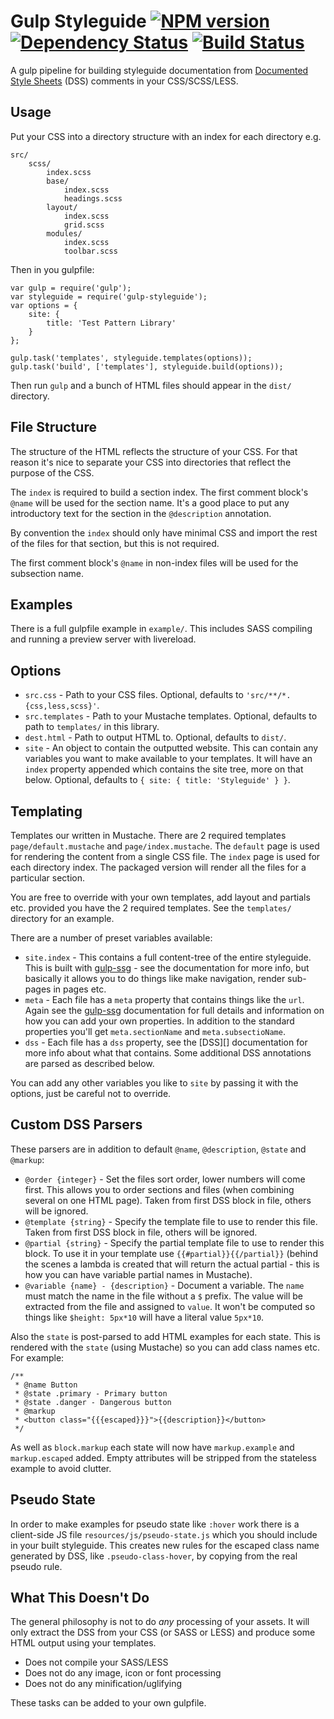 Gulp Styleguide  [![NPM version][npm-image]][npm-url] [![Dependency Status][depstat-image]][depstat-url] [![Build Status][travis-image]][travis-url]
===

A gulp pipeline for building styleguide documentation from [Documented Style Sheets][] (DSS) comments in your CSS/SCSS/LESS.

## Usage

Put your CSS into a directory structure with an index for each directory e.g.

    src/
        scss/
            index.scss
            base/
                index.scss
                headings.scss
            layout/
                index.scss
                grid.scss
            modules/
                index.scss
                toolbar.scss

Then in you gulpfile:

    var gulp = require('gulp');
    var styleguide = require('gulp-styleguide');
    var options = {
        site: {
            title: 'Test Pattern Library'
        }
    };

    gulp.task('templates', styleguide.templates(options));
    gulp.task('build', ['templates'], styleguide.build(options));

Then run `gulp` and a bunch of HTML files should appear in the `dist/` directory.

## File Structure

The structure of the HTML reflects the structure of your CSS. For that reason it's nice to separate your CSS into directories that reflect the purpose of the CSS.

The `index` is required to build a section index. The first comment block's `@name` will be used for the section name. It's a good place to put any introductory text for the section in the `@description` annotation.

By convention the `index` should only have minimal CSS and import the rest of the files for that section, but this is not required.

The first comment block's `@name` in non-index files will be used for the subsection name.

## Examples

There is a full gulpfile example in `example/`. This includes SASS compiling and running a preview server with livereload.

## Options

* `src.css` - Path to your CSS files. Optional, defaults to `'src/**/*.{css,less,scss}'`.
* `src.templates` - Path to your Mustache templates. Optional, defaults to path to `templates/` in this library.
* `dest.html` - Path to output HTML to. Optional, defaults to `dist/`.
* `site` - An object to contain the outputted website. This can contain any variables you want to make available to your templates. It will have an `index` property appended which contains the site tree, more on that below. Optional, defaults to `{ site: { title: 'Styleguide' } }`.


## Templating

Templates our written in Mustache. There are 2 required templates `page/default.mustache` and `page/index.mustache`. The `default` page is used for rendering the content from a single CSS file. The `index` page is used for each directory index. The packaged version will render all the files for a particular section.

You are free to override with your own templates, add layout and partials etc. provided you have the 2 required templates. See the `templates/` directory for an example.

There are a number of preset variables available:

* `site.index` - This contains a full content-tree of the entire styleguide. This is built with [gulp-ssg][] - see the documentation for more info, but basically it allows you to do things like make navigation, render sub-pages in pages etc.
* `meta` - Each file has a `meta` property that contains things like the `url`. Again see the [gulp-ssg][] documentation for full details and information on how you can add your own properties. In addition to the standard properties you'll get `meta.sectionName` and `meta.subsectioName`.
* `dss` - Each file has a `dss` property, see the [DSS][] documentation for more info about what that contains. Some additional DSS annotations are parsed as described below.

You can add any other variables you like to `site` by passing it with the options, just be careful not to override.


## Custom DSS Parsers

These parsers are in addition to default `@name`, `@description`, `@state` and `@markup`:

* `@order {integer}` - Set the files sort order, lower numbers will come first. This allows you to order sections and files (when combining several on one HTML page). Taken from first DSS block in file, others will be ignored.
* `@template {string}` - Specify the template file to use to render this file. Taken from first DSS block in file, others will be ignored.
* `@partial {string}` - Specify the partial template file to use to render this block. To use it in your template use `{{#partial}}{{/partial}}` (behind the scenes a lambda is created that will return the actual partial - this is how you can have variable partial names in Mustache).
* `@variable {name} - {description}` - Document a variable. The `name` must match the name in the file without a `$` prefix. The value will be extracted from the file and assigned to `value`. It won't be computed so things like `$height: 5px*10` will have a literal value `5px*10`.

Also the `state` is post-parsed to add HTML examples for each state. This is rendered with the `state` (using Mustache) so you can add class names etc. For example:

    /**
     * @name Button
     * @state .primary - Primary button
     * @state .danger - Dangerous button
     * @markup
     * <button class="{{{escaped}}}">{{description}}</button>
     */

As well as `block.markup` each state will now have `markup.example` and `markup.escaped` added. Empty attributes will be stripped from the stateless example to avoid clutter.

## Pseudo State

In order to make examples for pseudo state like `:hover` work there is a client-side JS file `resources/js/pseudo-state.js` which you should include in your built styleguide. This creates new rules for the escaped class name generated by DSS, like `.pseudo-class-hover`, by copying from the real pseudo rule.

## What This Doesn't Do

The general philosophy is not to do *any* processing of your assets. It will only extract the DSS from your CSS (or SASS or LESS) and produce some HTML output using your templates.

* Does not compile your SASS/LESS
* Does not do any image, icon or font processing
* Does not do any minification/uglifying

These tasks can be added to your own gulpfile.


[SMACSS]:https://smacss.com/
[Documented Style Sheets]:https://github.com/darcyclarke/DSS
[gulp-ssg]:https://github.com/paulwib/gulp-ssg

[npm-url]: https://npmjs.org/package/gulp-styleguide
[npm-image]: http://img.shields.io/npm/v/gulp-styleguide.svg?style=flat

[depstat-url]: https://david-dm.org/paulwib/gulp-styleguide
[depstat-image]: https://david-dm.org/paulwib/gulp-styleguide.svg?style=flat

[travis-image]: http://img.shields.io/travis/paulwib/gulp-styleguide/master.svg?style=flat
[travis-url]: https://travis-ci.org/paulwib/gulp-styleguide

